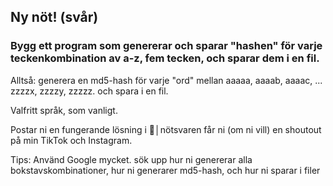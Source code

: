 ## Ny nöt! (svår)

### Bygg ett program som genererar och sparar "hashen" för varje teckenkombination av a-z, fem tecken, och sparar dem i en fil.

Alltså: generera en md5-hash för varje "ord" mellan aaaaa, aaaab, aaaac, ... zzzzx, zzzzy, zzzzz. och spara i en fil.

Valfritt språk, som vanligt.

Postar ni en fungerande lösning i 🌰│nötsvaren  får ni (om ni vill) en shoutout på min TikTok och Instagram.

Tips: Använd Google mycket. sök upp hur ni genererar alla bokstavskombinationer, hur ni generarer md5-hash, och hur ni sparar i filer
